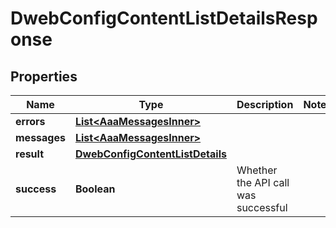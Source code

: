 

# DwebConfigContentListDetailsResponse


## Properties

| Name | Type | Description | Notes |
|------------ | ------------- | ------------- | -------------|
|**errors** | [**List&lt;AaaMessagesInner&gt;**](AaaMessagesInner.md) |  |  |
|**messages** | [**List&lt;AaaMessagesInner&gt;**](AaaMessagesInner.md) |  |  |
|**result** | [**DwebConfigContentListDetails**](DwebConfigContentListDetails.md) |  |  |
|**success** | **Boolean** | Whether the API call was successful |  |



